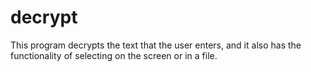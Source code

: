 # decrypt
This program decrypts the text that the user enters, and it also has the functionality of selecting on the screen or in a file.
